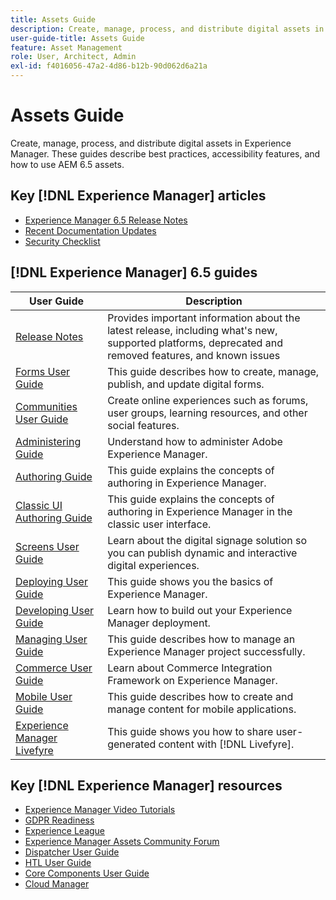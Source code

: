 ```yaml
---
title: Assets Guide
description: Create, manage, process, and distribute digital assets in Experience Manager. These guides describe best practices, accessibility features, and how to use AEM 6.5 assets.
user-guide-title: Assets Guide
feature: Asset Management
role: User, Architect, Admin
exl-id: f4016056-47a2-4d86-b12b-90d062d6a21a
---
```

# Assets Guide

Create, manage, process, and distribute digital assets in Experience Manager. These guides describe best practices, accessibility features, and how to use AEM 6.5 assets.

## Key [!DNL Experience Manager] articles

* [Experience Manager 6.5 Release Notes](/help/release-notes/home.md)
* [Recent Documentation Updates](https://experienceleague.adobe.com/docs/experience-manager-release-information/aem-release-updates/doc-updates/documentation-updates.html)
* [Security Checklist](/help/sites-administering/security-checklist.md)

## [!DNL Experience Manager] 6.5 guides

| User Guide | Description |
|--- |---|
| [Release Notes](/help/release-notes/home.md)| Provides important information about the latest release, including what's new, supported platforms, deprecated and removed features, and known issues |
| [Forms User Guide](/help/forms/home.md) | This guide describes how to create, manage, publish, and update digital forms.|
| [Communities User Guide](/help/communities/home.md) | Create online experiences such as forums, user groups, learning resources, and other social features.  |
| [Administering Guide](/help/sites-administering/home.md) | Understand how to administer Adobe Experience Manager. |
| [Authoring Guide](/help/sites-authoring/home.md) | This guide explains the concepts of authoring in Experience Manager. |
| [Classic UI Authoring Guide](/help/sites-classic-ui-authoring/home.md) | This guide explains the concepts of authoring in Experience Manager in the classic user interface. |
| [Screens User Guide](https://experienceleague.adobe.com/docs/experience-manager-screens/user-guide/aem-screens-introduction.html) | Learn about the digital signage solution so you can publish dynamic and interactive digital experiences. |
| [Deploying User Guide](/help/sites-deploying/home.md) | This guide shows you the basics of Experience Manager.  |
| [Developing User Guide](/help/sites-developing/home.md)| Learn how to build out your Experience Manager deployment. |
| [Managing User Guide](/help/managing/home.md)| This guide describes how to manage an Experience Manager project successfully. |
| [Commerce User Guide](/help/commerce/home.md)|Learn about Commerce Integration Framework on Experience Manager.|
| [Mobile User Guide](/help/mobile/home.md)|This guide describes how to create and manage content for mobile applications.|
| [Experience Manager Livefyre](https://experienceleague.adobe.com/docs/livefyre/using/home.html) | This guide shows you how to share user-generated content with [!DNL Livefyre]. |

## Key [!DNL Experience Manager] resources

* [Experience Manager Video Tutorials](https://experienceleague.adobe.com/docs/experience-manager-learn/assets/overview.html)
* [GDPR Readiness](/help/managing/data-protection-and-privacy.md)
* [Experience League](https://experienceleague.adobe.com/?mv=other#recommended/solutions/experience-manager)
* [Experience Manager Assets Community Forum](https://experienceleaguecommunities.adobe.com/t5/adobe-experience-manager-assets/ct-p/experience-manager-assets-community)
* [Dispatcher User Guide](https://experienceleague.adobe.com/docs/experience-manager-dispatcher/using/dispatcher.html)
* [HTL User Guide](https://experienceleague.adobe.com/docs/experience-manager-htl/using/overview.html)
* [Core Components User Guide](https://experienceleague.adobe.com/docs/experience-manager-core-components/using/introduction.html)
* [Cloud Manager](https://experienceleague.adobe.com/docs/experience-manager-cloud-manager/using/introduction-to-cloud-manager.html)
